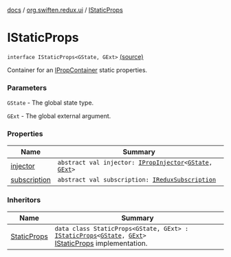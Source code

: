 [docs](../../index.md) / [org.swiften.redux.ui](../index.md) / [IStaticProps](./index.md)

# IStaticProps

`interface IStaticProps<GState, GExt>` [(source)](https://github.com/protoman92/KotlinRedux/tree/master/common/common-ui/src/main/kotlin/org/swiften/redux/ui/Props.kt#L16)

Container for an [IPropContainer](../-i-prop-container/index.md) static properties.

### Parameters

`GState` - The global state type.

`GExt` - The global external argument.

### Properties

| Name | Summary |
|---|---|
| [injector](injector.md) | `abstract val injector: `[`IPropInjector`](../-i-prop-injector/index.md)`<`[`GState`](index.md#GState)`, `[`GExt`](index.md#GExt)`>` |
| [subscription](subscription.md) | `abstract val subscription: `[`IReduxSubscription`](../../org.swiften.redux.core/-i-redux-subscription/index.md) |

### Inheritors

| Name | Summary |
|---|---|
| [StaticProps](../-static-props/index.md) | `data class StaticProps<GState, GExt> : `[`IStaticProps`](./index.md)`<`[`GState`](../-static-props/index.md#GState)`, `[`GExt`](../-static-props/index.md#GExt)`>`<br>[IStaticProps](./index.md) implementation. |
